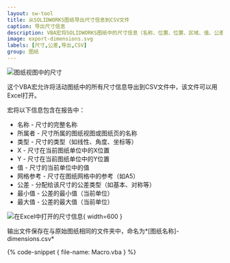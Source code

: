 ```yaml
---
layout: sw-tool
title: 从SOLIDWORKS图纸导出尺寸信息到CSV文件
caption: 导出尺寸信息
description: VBA宏将SOLIDWORKS图纸中的尺寸信息（名称、位置、位置、区域、值、公差）导出到CSV文件中
image: export-dimensions.svg
labels: [尺寸,公差,导出,CSV]
group: 图纸
---
```

![图纸视图中的尺寸](drawing-view.png)

这个VBA宏允许将活动图纸中的所有尺寸信息导出到CSV文件中，该文件可以用Excel打开。

宏将以下信息包含在报告中：

* 名称 - 尺寸的完整名称
* 所属者 - 尺寸所属的图纸视图或图纸页的名称
* 类型 - 尺寸的类型（如线性、角度、坐标等）
* X - 尺寸在当前图纸单位中的X位置
* Y - 尺寸在当前图纸单位中的Y位置
* 值 - 尺寸的当前单位中的值
* 网格参考 - 尺寸在图纸网格中的参考（如A5）
* 公差 - 分配给该尺寸的公差类型（如基本、对称等）
* 最小值 - 公差的最小值（当前单位）
* 最大值 - 公差的最大值（当前单位）

![在Excel中打开的尺寸信息](dimensions-report.png){ width=600 }

输出文件保存在与原始图纸相同的文件夹中，命名为*[图纸名称]-dimensions.csv*

{% code-snippet { file-name: Macro.vba } %}